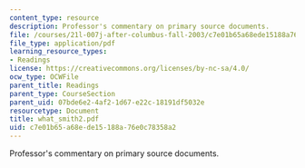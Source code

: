 ```yaml
---
content_type: resource
description: Professor's commentary on primary source documents.
file: /courses/21l-007j-after-columbus-fall-2003/c7e01b65a68ede15188a76e0c78358a2_what_smith2.pdf
file_type: application/pdf
learning_resource_types:
- Readings
license: https://creativecommons.org/licenses/by-nc-sa/4.0/
ocw_type: OCWFile
parent_title: Readings
parent_type: CourseSection
parent_uid: 07bde6e2-4af2-1d67-e22c-18191df5032e
resourcetype: Document
title: what_smith2.pdf
uid: c7e01b65-a68e-de15-188a-76e0c78358a2
---
```

Professor's commentary on primary source documents.